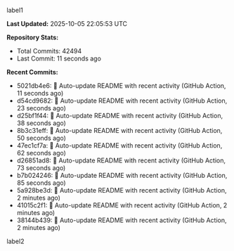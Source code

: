 
label1 
<!-- ACTIVITY_START -->
**Last Updated:** 2025-10-05 22:05:53 UTC

**Repository Stats:**
- Total Commits: 42494
- Last Commit: 11 seconds ago

**Recent Commits:**
- 5021db4e6: 🤖 Auto-update README with recent activity (GitHub Action, 11 seconds ago)
- d54cd9682: 🤖 Auto-update README with recent activity (GitHub Action, 23 seconds ago)
- d25bf1f44: 🤖 Auto-update README with recent activity (GitHub Action, 38 seconds ago)
- 8b3c31eff: 🤖 Auto-update README with recent activity (GitHub Action, 50 seconds ago)
- 47ec1cf7a: 🤖 Auto-update README with recent activity (GitHub Action, 62 seconds ago)
- d26851ad8: 🤖 Auto-update README with recent activity (GitHub Action, 73 seconds ago)
- b7b024246: 🤖 Auto-update README with recent activity (GitHub Action, 85 seconds ago)
- 5a928be3d: 🤖 Auto-update README with recent activity (GitHub Action, 2 minutes ago)
- 41015c2f1: 🤖 Auto-update README with recent activity (GitHub Action, 2 minutes ago)
- 38144b439: 🤖 Auto-update README with recent activity (GitHub Action, 2 minutes ago)
<!-- ACTIVITY_END -->

label2
